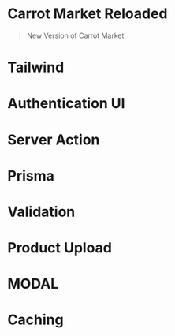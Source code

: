 # Carrot Market Reloaded

> New Version of Carrot Market

# Tailwind

# Authentication UI

# Server Action

# Prisma

# Validation

# Product Upload

# MODAL

# Caching
